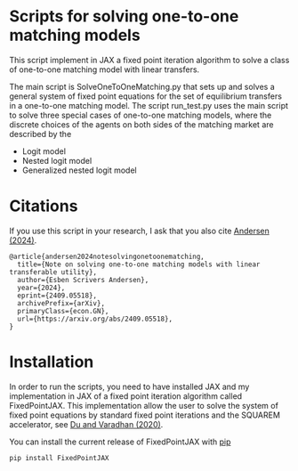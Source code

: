 # Scripts for solving one-to-one matching models
This script implement in JAX a fixed point iteration algorithm to solve a class of one-to-one matching model with linear transfers.

The main script is SolveOneToOneMatching.py that sets up and solves a general system of fixed point equations for the set of equilibrium transfers in a one-to-one matching model. The script run_test.py uses the main script to solve three special cases of one-to-one matching models, where the discrete choices of the agents on both sides of the matching market are described by the
 - Logit model
 - Nested logit model
 - Generalized nested logit model

# Citations
If you use this script in your research, I ask that you also cite [Andersen (2024)](https://arxiv.org/pdf/2409.05518).


    @article{andersen2024notesolvingonetoonematching,
      title={Note on solving one-to-one matching models with linear transferable utility}, 
      author={Esben Scrivers Andersen},
      year={2024},
      eprint={2409.05518},
      archivePrefix={arXiv},
      primaryClass={econ.GN},
      url={https://arxiv.org/abs/2409.05518}, 
    }

# Installation
In order to run the scripts, you need to have installed JAX and my implementation in JAX of a fixed point iteration algorithm called FixedPointJAX. This implementation allow the user to solve the system of fixed point equations by standard fixed point iterations and the SQUAREM accelerator, see [Du and Varadhan (2020)](https://www.jstatsoft.org/article/view/v092i07).

You can install the current release of FixedPointJAX with [pip](https://pypi.org/project/FixedPointJAX/)

    pip install FixedPointJAX
